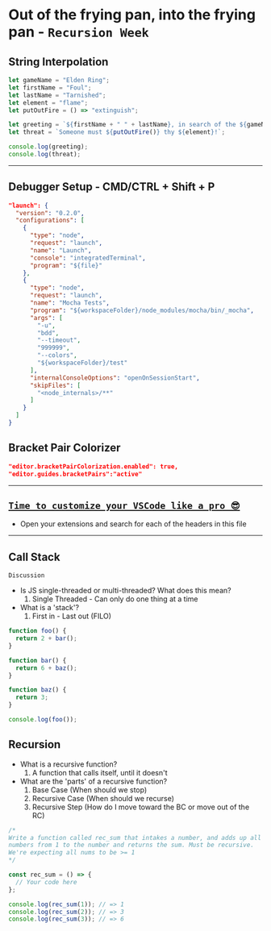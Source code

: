 # Out of the frying pan, into the frying pan - `Recursion Week`

## String Interpolation

```js
let gameName = "Elden Ring";
let firstName = "Foul";
let lastName = "Tarnished";
let element = "flame";
let putOutFire = () => "extinguish";

let greeting = `${firstName + " " + lastName}, in search of the ${gameName}.`;
let threat = `Someone must ${putOutFire()} thy ${element}!`;

console.log(greeting);
console.log(threat);
```

---

## Debugger Setup - CMD/CTRL + Shift + P

```json
"launch": {
  "version": "0.2.0",
  "configurations": [
    {
      "type": "node",
      "request": "launch",
      "name": "Launch",
      "console": "integratedTerminal",
      "program": "${file}"
    },
    {
      "type": "node",
      "request": "launch",
      "name": "Mocha Tests",
      "program": "${workspaceFolder}/node_modules/mocha/bin/_mocha",
      "args": [
        "-u",
        "bdd",
        "--timeout",
        "999999",
        "--colors",
        "${workspaceFolder}/test"
      ],
      "internalConsoleOptions": "openOnSessionStart",
      "skipFiles": [
        "<node_internals>/**"
      ]
    }
  ]
}
```

## Bracket Pair Colorizer

```json
"editor.bracketPairColorization.enabled": true,
"editor.guides.bracketPairs":"active"
```

---

## [`Time to customize your VSCode like a pro 😎`](./VSCode_Extensions.md)

- Open your extensions and search for each of the headers in this file

---

## Call Stack

`Discussion`

- Is JS single-threaded or multi-threaded? What does this mean?
  1. Single Threaded - Can only do one thing at a time
- What is a 'stack'?
  1. First in - Last out (FILO)

```js
function foo() {
  return 2 + bar();
}

function bar() {
  return 6 + baz();
}

function baz() {
  return 3;
}

console.log(foo());
```

## Recursion

- What is a recursive function?
  1. A function that calls itself, until it doesn't
- What are the 'parts' of a recursive function?
  1. Base Case (When should we stop)
  2. Recursive Case (When should we recurse)
  3. Recursive Step (How do I move toward the BC or move out of the RC)

```js
/* 
Write a function called rec_sum that intakes a number, and adds up all
numbers from 1 to the number and returns the sum. Must be recursive.
We're expecting all nums to be >= 1
*/

const rec_sum = () => {
  // Your code here
};

console.log(rec_sum(1)); // => 1
console.log(rec_sum(2)); // => 3
console.log(rec_sum(3)); // => 6
```
